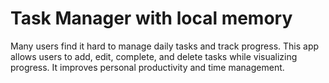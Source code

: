 <h1>Task Manager with local memory </h1>

Many users find it hard to manage daily tasks and track progress. This 
app allows users to add, edit, complete, and delete tasks while 
visualizing progress. It improves personal productivity and time 
management.
